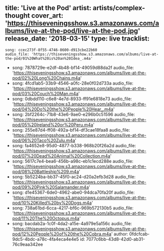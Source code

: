 title: 'Live at the Pod'
artist: artists/complex-thought
cover_art: 'https://thiseveningsshow.s3.amazonaws.com/albums/live-at-the-pod/live-at-the-pod.jpg'
release_date: '2018-03-15'
type: live
tracklist:
  -
    song: ccec273f-8f55-4746-8600-d913cbe22b60
    audio_file: 'https://thiseveningsshow.s3.amazonaws.com/albums/live-at-the-pod/01%20What%20is%20an%20Idea_.m4a'
  -
    song: 7878729e-e2df-4b48-bf14-49059d88da2f
    audio_file: 'https://thiseveningsshow.s3.amazonaws.com/albums/live-at-the-pod/02%20Long%20Chains.m4a'
  -
    song: 4fcd1ab5-33b9-4546-a0fc-28e0f02d733a
    audio_file: 'https://thiseveningsshow.s3.amazonaws.com/albums/live-at-the-pod/03%20Couch%20Man.m4a'
  -
    song: 0dbdd110-c6e8-4e7d-8933-ff91e6818e73
    audio_file: 'https://thiseveningsshow.s3.amazonaws.com/albums/live-at-the-pod/04%20Do%20the%20People%20Hear_.m4a'
  -
    song: 2bf2264c-71b8-43e6-9ae0-e296b0c51596
    audio_file: 'https://thiseveningsshow.s3.amazonaws.com/albums/live-at-the-pod/05%20Ireland%20or%20Peru.m4a'
  -
    song: 255e87d4-ff08-492a-bf14-df3cae18faa8
    audio_file: 'https://thiseveningsshow.s3.amazonaws.com/albums/live-at-the-pod/06%20Taco%20Zulu.m4a'
  -
    song: fa4652e8-95d0-4877-b338-968b20f26a2d
    audio_file: 'https://thiseveningsshow.s3.amazonaws.com/albums/live-at-the-pod/07%20Dead%20Animal%20Collection.m4a'
  -
    song: 5617c7e4-bea6-456b-a98c-eb1c1ecd288e
    audio_file: 'https://thiseveningsshow.s3.amazonaws.com/albums/live-at-the-pod/08%20Battleship%209.m4a'
  -
    song: 5b5224ba-bb37-45f0-ac24-d20a2efb3d28
    audio_file: 'https://thiseveningsshow.s3.amazonaws.com/albums/live-at-the-pod/09%20Pink%20Salamander.m4a'
  -
    song: d1e45367-6de0-4962-abe0-94dca70fa20f
    audio_file: 'https://thiseveningsshow.s3.amazonaws.com/albums/live-at-the-pod/10%20Killed%20by%20Dogs.m4a'
  -
    song: 738a61bd-6cca-4217-bf6c-969b572130b5
    audio_file: 'https://thiseveningsshow.s3.amazonaws.com/albums/live-at-the-pod/11%20The%20Octopus.m4a'
  -
    song: bacdab2a-1c0f-4da2-a15e-4a979e5a156c
    audio_file: 'https://thiseveningsshow.s3.amazonaws.com/albums/live-at-the-pod/12%20People%20of%20the%20Cobra.m4a'
author: 0fdcfcab-9dc5-4bdc-a78c-4fa4eca4e4e5
id: 7077c6bb-43d8-42d0-ab31-76c9eaa342ee
